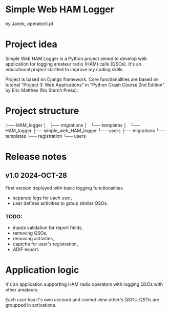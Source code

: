 # Simple Web HAM Logger
by Janek, operatorit.pl

# Project idea

Simple Web HAM Logger is a Python project aimed to develop web application for logging amateur radio (HAM) calls (QSOs). It's an educational project startted to improve my coding skills. 

Project is based on Django framework. Core functionalities are based on tutorial "Project 3: Web Applications" in "Python Crash Course 2nd Edition" by Eric Matthes (No Starch Press).

# Project structure

├── HAM_logger
│   ├── migrations
│   └── templates
│       └── HAM_logger
├── simple_web_HAM_logger
└── users
    ├── migrations
    └── templates
        ├── registration
        └── users

# Release notes

## v1.0 2024-OCT-28
First version deployed with basic logging functionalities.
- separate logs for each user,
- user defines activities to group similar QSOs.

### TODO:
- inputs validation for report fields,
- removing QSOs,
- removing activities,
- captcha for user's registration,
- ADIF export.

# Application logic

It's an application supporting HAM radio operators with logging QSOs with other amateurs.

Each user has it's own account and cannot view other's QSOs.
QSOs are groupped in activations.
 
